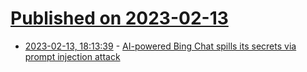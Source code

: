 # [Published on 2023-02-13](index.md)

* [2023-02-13, 18:13:39](https://news.ycombinator.com/item?id=34777646) - [AI-powered Bing Chat spills its secrets via prompt injection attack](https://arstechnica.com/information-technology/2023/02/ai-powered-bing-chat-spills-its-secrets-via-prompt-injection-attack/)
